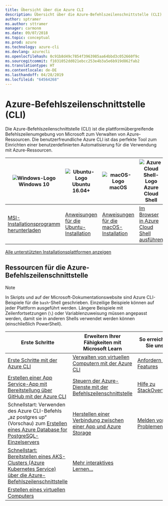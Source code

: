 ```yaml
---
title: Übersicht über die Azure CLI
description: Übersicht über die Azure-Befehlszeilenschnittstelle (CLI)
author: sptramer
ms.author: sttramer
manager: carmonm
ms.date: 09/07/2018
ms.topic: conceptual
ms.prod: azure
ms.technology: azure-cli
ms.devlang: azurecli
ms.openlocfilehash: 0c91b8d49c7854f3963985aa64bbd3c052660f9c
ms.sourcegitcommit: f1031052dd021ebcc253e4b3a5e6b919d862fab2
ms.translationtype: HT
ms.contentlocale: de-DE
ms.lasthandoff: 04/28/2019
ms.locfileid: "64564268"
---
```

# <a name="azure-command-line-interface-cli"></a>Azure-Befehlszeilenschnittstelle (CLI)

Die Azure-Befehlszeilenschnittstelle (CLI) ist die plattformübergreifende Befehlszeilenumgebung von Microsoft zum Verwalten von Azure-Ressourcen. Die benutzerfreundliche Azure CLI ist das perfekte Tool zum Einrichten einer benutzerdefinierten Automatisierung für die Verwendung mit Azure-Ressourcen.

| <center>![Windows-Logo](./media/Windows_logo_-_2012.png)<br/>Windows 10</center> | <center>![Ubuntu-Logo](./media/cof_orange_hex.png)<br/>Ubuntu 16.04+</center> | <center>![macOS-Logo](./media/Apple_logo_black.png)<br/>macOS</center> | <center>![Azure Cloud Shell-Logo](./media/cloud-check.png)<br/>Azure Cloud Shell</center> |
|---|---|---|---|
| [MSI-Installationsprogramm herunterladen](https://aka.ms/installazurecliwindows) | [Anweisungen für die Ubuntu-Installation](./install-azure-cli-apt.md) | [Anweisungen für die macOS-Installation](./install-azure-cli-macos.md) | [Im Browser in Azure Cloud Shell ausführen](https://shell.azure.com) |

[Alle unterstützten Installationsplattformen anzeigen](./install-azure-cli.md)

## <a name="azure-cli-resources"></a>Ressourcen für die Azure-Befehlszeilenschnittstelle

> [!NOTE]
>
> In Skripts und auf der Microsoft-Dokumentationswebsite sind Azure CLI-Beispiele für die `bash`-Shell geschrieben. Einzeilige Beispiele können auf jeder Plattform ausgeführt werden. Längere Beispiele mit Zeilenfortsetzungen (`\`) oder Variablenzuweisung müssen angepasst werden, damit sie in anderen Shells verwendet werden können (einschließlich PowerShell).

| Erste Schritte | Erweitern Ihrer Fähigkeiten mit Microsoft Learn | So erreichen Sie uns |
|-------------|----------------------------------------|------------|
| [Erste Schritte mit der Azure CLI](get-started-with-azure-cli.md) | [Verwalten von virtuellen Computern mit der Azure CLI](/learn/modules/manage-virtual-machines-with-azure-cli/) | [Anfordern von Features](https://github.com/Azure/azure-cli/issues/new?template=Feature_request.md) |
| [Erstellen einer App Service-App mit Bereitstellung über GitHub mit der Azure CLI](/azure/app-service/scripts/cli-deploy-github?toc=%2fcli%2fazure%2ftoc.json) | [Steuern der Azure-Dienste mit der Befehlszeilenschnittstelle](/learn/modules/control-azure-services-with-cli/) | [Hilfe zu StackOverflow](https://stackoverflow.com/questions/tagged/azure-cli) |
| Schnellstart: Verwenden des Azure CLI-Befehls „az postgres up“ (Vorschau) zum [Erstellen eines Azure Database for PostgreSQL-Einzelservers](/azure/postgresql/quickstart-create-server-up-azure-cli?toc=%2fcli%2fazure%2ftoc.json) |  [Herstellen einer Verbindung zwischen einer App und Azure Storage](/learn/modules/connect-an-app-to-azure-storage/) | [Melden von Problemen](https://github.com/Azure/azure-cli/issues/new?template=Bug_report.md) |
| [Schnellstart: Bereitstellen eines AKS-Clusters (Azure Kubernetes Service) über die Azure-Befehlszeilenschnittstelle](/azure/aks/kubernetes-walkthrough?toc=%2fcli%2fazure%2ftoc.json) | [Mehr interaktives Lernen...](/learn/browse/?products=azure-clis) | |
| [Erstellen eines virtuellen Computers](/cli/azure/azure-cli-vm-tutorial) | | |
